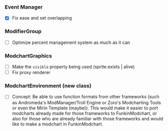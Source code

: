 ### Event Manager
- [X] Fix ease and set overlapping

### ModifierGroup
- [ ] Optimize percent management system as much as it can

### ModchartGraphics
- [ ] Make the `visible` property being used (sprite.exists | alive)
- [ ] Fix proxy renderer

### ModchartEnvironment (new class)
- [ ] Concept: Be able to use function formats from other frameworks (such as Andromeda's ModManager/Troll Engine or Zoro's Modcharting Tools or even the Mirin Template (maybe)). This would make it easier to port modcharts already made for those frameworks to FunkinModchart, or also for those who are already familiar with those frameworks and would like to make a modchart in FunkinModchart.